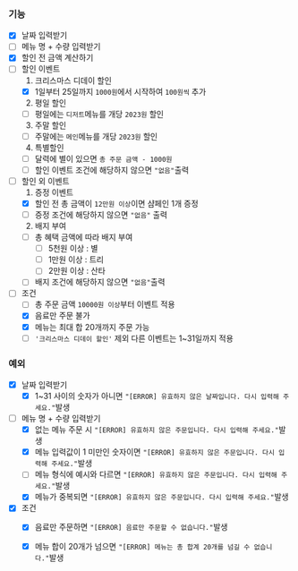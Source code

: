 ### 기능
- [x] 날짜 입력받기
- [ ] 메뉴 명 + 수량 입력받기
- [x] 할인 전 금액 계산하기
- [ ] 할인 이벤트
    1. 크리스마스 디데이 할인
    - [x] 1일부터 25일까지 ```1000원```에서 시작하여 ```100원씩``` 추가
    2. 평일 할인
    - [ ] 평일에는 ```디저트```메뉴를 개당 ```2023원``` 할인
    3. 주말 할인
    - [ ] 주말에는 ```메인```메뉴를 개당 ```2023원``` 할인
    4. 특별할인
    - [ ] 달력에 별이 있으면 ```총 주문 금액 - 1000원```
    - [ ] 할인 이벤트 조건에 해당하지 않으면 ```"없음"```출력
    
- [ ] 할인 외 이벤트
    1. 증정 이벤트
    - [x] 할인 전 총 금액이 ```12만원 이상```이면 샴페인 1개 증정
    - [ ] 증정 조건에 해당하지 않으면 ```"없음"``` 출력
    2. 배지 부여
    - [ ] 총 혜택 금액에 따라 배지 부여
        - [ ] 5천원 이상 : 별
        - [ ] 1만원 이상 : 트리
        - [ ] 2만원 이상 : 산타
    - [ ] 배지 조건에 해당하지 않으면 ```"없음"```출력
    
- [ ] 조건
    - [ ] 총 주문 금액 ```10000원 이상```부터 이벤트 적용
    - [x] 음료만 주문 불가
    - [x] 메뉴는 최대 합 20개까지 주문 가능
    - [ ] `````'크리스마스 디데이 할인'````` 제외 다른 이벤트는 1~31일까지 적용

### 예외
- [x] 날짜 입력받기
    - [x] 1~31 사이의 숫자가 아니면 ```"[ERROR] 유효하지 않은 날짜입니다. 다시 입력해 주세요."```발생
  
- [ ] 메뉴 명 + 수량 입력받기
    - [x] 없는 메뉴 주문 시 ```"[ERROR] 유효하지 않은 주문입니다. 다시 입력해 주세요."```발생
    - [x] 메뉴 입력값이 1 미만인 숫자이면 ```"[ERROR] 유효하지 않은 주문입니다. 다시 입력해 주세요."```발생
    - [ ] 메뉴 형식에 예시와 다르면 ```"[ERROR] 유효하지 않은 주문입니다. 다시 입력해 주세요."```발생
    - [x] 메뉴가 중복되면 ```"[ERROR] 유효하지 않은 주문입니다. 다시 입력해 주세요."```발생
  
- [x] 조건
  - [x] 음료만 주문하면 ```"[ERROR] 음료만 주문할 수 없습니다."```발생
  - [x] 메뉴 합이 20개가 넘으면 ```"[ERROR] 메뉴는 총 합계 20개를 넘길 수 없습니다."```발생
  